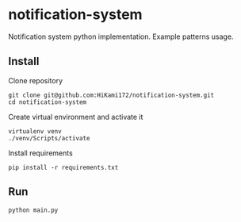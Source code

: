 # notification-system
Notification system python implementation. Example patterns usage.

## Install

Clone repository
```shell
git clone git@github.com:HiKami172/notification-system.git
cd notification-system
```
Create virtual environment and activate it
```shell
virtualenv venv
./venv/Scripts/activate
```
Install requirements
```shell
pip install -r requirements.txt
```

## Run
```shell
python main.py 
```

